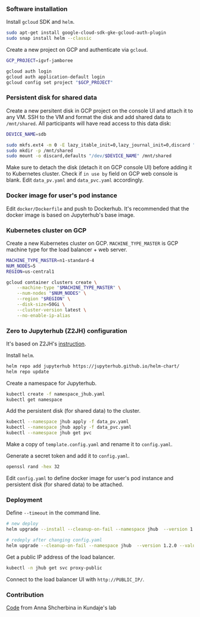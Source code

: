 ### Software installation

Install `gcloud` SDK and `helm`.
```bash
sudo apt-get install google-cloud-sdk-gke-gcloud-auth-plugin
sudo snap install helm --classic
```

Create a new project on GCP and authenticate via `gcloud`.
```bash
GCP_PROJECT=igvf-jamboree

gcloud auth login
gcloud auth application-default login
gcloud config set project "$GCP_PROJECT"
````

### Persistent disk for shared data

Create a new persitent disk in GCP project on the console UI and attach it to any VM. SSH to the VM and format the disk and add shared data to `/mnt/shared`. All participants will have read access to this data disk:
```bash
DEVICE_NAME=sdb

sudo mkfs.ext4 -m 0 -E lazy_itable_init=0,lazy_journal_init=0,discard "/dev/$DEVICE_NAME"
sudo mkdir -p /mnt/shared
sudo mount -o discard,defaults "/dev/$DEVICE_NAME" /mnt/shared
```

Make sure to detach the disk (detach it on GCP console UI) before adding it to Kubernetes cluster. Check if `in use by` field on GCP web console is blank. Edit `data_pv.yaml` and `data_pvc.yaml` accordingly.


### Docker image for user's pod instance

Edit `docker/Dockerfile` and push to Dockerhub. It's recommended that the docker image is based on Jupyterhub's base image.


### Kubernetes cluster on GCP

Create a new Kubernetes cluster on GCP. `MACHINE_TYPE_MASTER` is GCP machine type for the load balancer + web server.
```bash
MACHINE_TYPE_MASTER=n1-standard-4
NUM_NODES=5
REGION=us-central1

gcloud container clusters create \
	--machine-type "$MACHINE_TYPE_MASTER" \
	--num-nodes "$NUM_NODES" \
	--region "$REGION" \
	--disk-size=50Gi \
	--cluster-version latest \
	--no-enable-ip-alias	
```

### Zero to Jupyterhub (Z2JH) configuration

It's based on Z2JH's [instruction](https://zero-to-jupyterhub.readthedocs.io/en/stable/index.html).

Install `helm`.
```bash
helm repo add jupyterhub https://jupyterhub.github.io/helm-chart/
helm repo update
````

Create a namespace for Jupyterhub.
```bash
kubectl create -f namespace_jhub.yaml
kubectl get namespace
````

Add the persistent disk (for shared data) to the cluster.
```bash
kubectl --namespace jhub apply -f data_pv.yaml
kubectl --namespace jhub apply -f data_pvc.yaml
kubectl --namespace jhub get pvc
```

Make a copy of `template.config.yaml` and rename it to `config.yaml`.

Generate a secret token and add it to `config.yaml`.
```bash
openssl rand -hex 32
```

Edit `config.yaml` to define docker image for user's pod instance and persistent disk (for shared data) to be attached.


### Deployment

Define `--timeout` in the command line.

```bash
# new deploy
helm upgrade --install --cleanup-on-fail --namespace jhub  --version 1.2.0 --values config.yaml --set global.safeToShowValues=true jhub jupyterhub/jupyterhub --timeout 30m

# redeply after changing config.yaml
helm upgrade --cleanup-on-fail --namespace jhub  --version 1.2.0 --values config.yaml --set global.safeToShowValues=true jhub jupyterhub/jupyterhub --timeout 30m
````

Get a public IP address of the load balancer.
```bash
kubectl -n jhub get svc proxy-public
```

Connect to the load balancer UI with `http://PUBLIC_IP/`.


### Contribution

[Code](https://github.com/kundajelab/jamboree-toolkit) from Anna Shcherbina in Kundaje's lab
